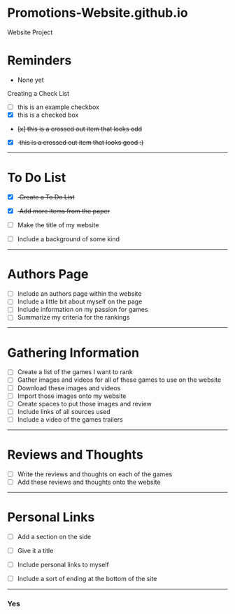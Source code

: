 # Promotions-Website.github.io
Website Project

# Reminders
- None yet

Creating a Check List
- [ ] this is an example checkbox
- [x] this is a checked box
-  <del> [x] this is a crossed out item that looks odd </del>
-  [x] <del> this is a crossed out item that looks good :) </del>

---

# To Do List
- [x] <del> Create a To Do List </del>

- [x] <del> Add more items from the paper </del>
- [ ] Make the title of my website
- [ ] Include a background of some kind
---
# Authors Page
- [ ] Include an authors page within the website
- [ ] Include a little bit about myself on the page
- [ ] Include information on my passion for games
- [ ] Summarize my criteria for the rankings
---
# Gathering Information
- [ ] Create a list of the games I want to rank
- [ ] Gather images and videos for all of these games to use on the website
- [ ] Download these images and videos
- [ ] Import those images onto my website
- [ ] Create spaces to put those images and review
- [ ] Include links of all sources used
- [ ] Include a video of the games trailers
--- 
# Reviews and Thoughts
- [ ] Write the reviews and thoughts on each of the games
- [ ] Add these reviews and thoughts onto the website
--- 
# Personal Links
- [ ] Add a section on the side
- [ ] Give it a title
- [ ] Include personal links to myself
- [ ] Include a sort of ending at the bottom of the site









--- 

### Yes
